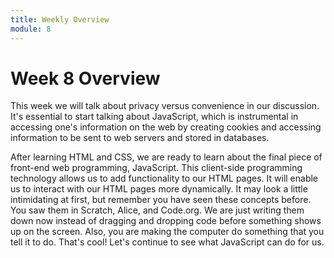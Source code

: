 ```yaml
---
title: Weekly Overview
module: 8
---
```


# Week 8 Overview <br />

This week we will talk about privacy versus convenience in our discussion.  It's essential to start talking about JavaScript, which is instrumental in accessing one's information on the web by creating cookies and accessing information to be sent to web servers and stored in databases.



After learning HTML and CSS, we are ready to learn about the final piece of front-end web programming, JavaScript. This client-side programming technology allows us to add functionality to our HTML pages. It will enable us to interact with our HTML pages more dynamically. It may look a little intimidating at first, but remember you have seen these concepts before.  You saw them in Scratch, Alice, and Code.org. We are just writing them down now instead of dragging and dropping code before something shows up on the screen. Also, you are making the computer do something that you tell it to do. That's cool! Let's continue to see what JavaScript can do for us.

